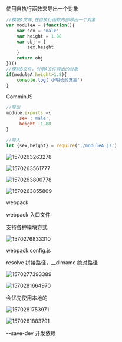 

使用自执行函数来导出一个对象

```js
//模块A文件,在自执行函数内部导出一个对象
var moduleA = (function(){
    var sex = 'male'
    var height = 1.88
    var obj = {
        sex,height
    }
    return obj
})()
//模块B文件，引用A文件导出的对象
if(moduleA.height>1.8){
    console.log('小明长的真高')
}	
```

ComminJS

```js
//导出
module.exports ={
     sex :'male',
     height :1.88
}

//导入
let {sex,height} = require('./moduleA.js')
```



![1570263263278](C:\Users\asus\AppData\Roaming\Typora\typora-user-images\1570263263278.png)

![1570263561777](C:\Users\asus\AppData\Roaming\Typora\typora-user-images\1570263561777.png)

![1570263800778](C:\Users\asus\AppData\Roaming\Typora\typora-user-images\1570263800778.png)

![1570263855809](C:\Users\asus\AppData\Roaming\Typora\typora-user-images\1570263855809.png)

webpack

webpack 入口文件

支持各种模块方式

![1570276833310](C:\Users\asus\AppData\Roaming\Typora\typora-user-images\1570276833310.png)

webpack.config.js

resolve 拼接路径，__dirname 绝对路径

![1570277393389](C:\Users\asus\AppData\Roaming\Typora\typora-user-images\1570277393389.png)

![1570281664970](C:\Users\asus\AppData\Roaming\Typora\typora-user-images\1570281664970.png)

会优先使用本地的

![1570281753971](C:\Users\asus\AppData\Roaming\Typora\typora-user-images\1570281753971.png)

![1570281883791](C:\Users\asus\AppData\Roaming\Typora\typora-user-images\1570281883791.png)

--save-dev 开发依赖